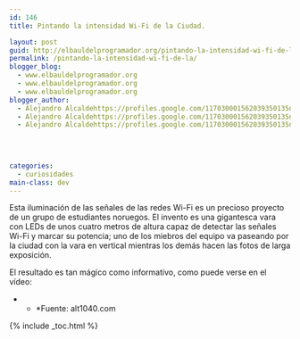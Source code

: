 ```yaml
---
id: 146
title: Pintando la intensidad Wi-Fi de la Ciudad.

layout: post
guid: http://elbauldelprogramador.org/pintando-la-intensidad-wi-fi-de-la-ciudad/
permalink: /pintando-la-intensidad-wi-fi-de-la/
blogger_blog:
  - www.elbauldelprogramador.org
  - www.elbauldelprogramador.org
  - www.elbauldelprogramador.org
blogger_author:
  - Alejandro Alcaldehttps://profiles.google.com/117030001562039350135noreply@blogger.com
  - Alejandro Alcaldehttps://profiles.google.com/117030001562039350135noreply@blogger.com
  - Alejandro Alcaldehttps://profiles.google.com/117030001562039350135noreply@blogger.com

  
  
  
categories:
  - curiosidades
main-class: dev
---
```

Esta iluminación de las señales de las redes Wi-Fi es un precioso proyecto de un grupo de estudiantes noruegos. El invento es una gigantesca vara con LEDs de unos cuatro metros de altura capaz de detectar las señales Wi-Fi y marcar su potencia; uno de los miebros del equipo va paseando por la ciudad con la vara en vertical mientras los demás hacen las fotos de larga exposición.

El resultado es tan mágico como informativo, como puede verse en el vídeo:  
<!--ad-->

<div style="align:center;">
</div>

* * *Fuente: alt1040.com</p> 



{% include _toc.html %}
